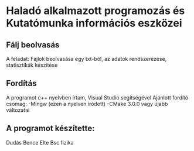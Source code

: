 # Haladó alkalmazott programozás és Kutatómunka információs eszközei

## Fálj beolvasás
A feladat:
Fájlok beolvasása egy txt-ből, az adatok rendszerezése, statisztikák készítése

## Fordítás
A programot c++ nyelvben írtam, Visual Studio segítségével
Ajánlott fordító csomag: 
-Mingw (ezen a nyelven íródott)
-CMake 3.0.0 vagy újabb változatai

## A programot készítette:
Dudás Bence
Elte Bsc fizika
